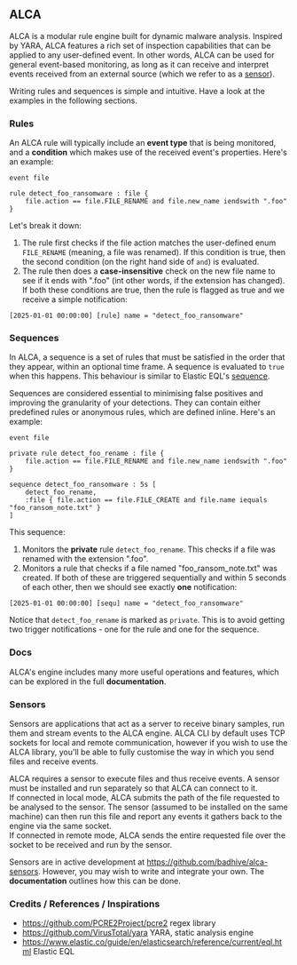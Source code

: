 ## ALCA

ALCA is a modular rule engine built for dynamic malware analysis. Inspired by YARA, ALCA features a rich set of
inspection capabilities that can be applied to any user-defined event. In other words, ALCA can be used for general
event-based monitoring, as long as it can receive and interpret events received from an external source (which we
refer to as a [sensor](#sensors)).

Writing rules and sequences is simple and intuitive. Have a look at the examples in the following sections.

### Rules

An ALCA rule will typically include an **event type** that is being monitored, and a **condition** which makes use of
the received event's properties. Here's an example:

```
event file

rule detect_foo_ransomware : file {
    file.action == file.FILE_RENAME and file.new_name iendswith ".foo"
} 
```

Let's break it down:
1. The rule first checks if the file action matches the user-defined enum `FILE_RENAME` (meaning, a file was renamed).
If this condition is true, then the second condition (on the right hand side of `and`) is evaluated.
2. The rule then does a **case-insensitive** check on the new file name to see if it ends with ".foo" (int other words, if
the extension has changed). If both these conditions are true, then the rule is flagged as true and we receive a simple
notification:

```
[2025-01-01 00:00:00] [rule] name = "detect_foo_ransomware"
```

### Sequences

In ALCA, a sequence is a set of rules that must be satisfied in the order that they appear, within an optional time frame. 
A sequence is evaluated to `true` when this happens. This behaviour is similar to Elastic EQL's 
[sequence](https://www.elastic.co/guide/en/elasticsearch/reference/current/eql-syntax.html#eql-sequences).

Sequences are considered essential to minimising false positives and improving the granularity of your detections.
They can contain either predefined rules or anonymous rules, which are defined inline. Here's an example:

```
event file

private rule detect_foo_rename : file {
    file.action == file.FILE_RENAME and file.new_name iendswith ".foo"
}

sequence detect_foo_ransomware : 5s [
    detect_foo_rename,
    :file { file.action == file.FILE_CREATE and file.name iequals "foo_ransom_note.txt" }
]
```

This sequence:
1. Monitors the **private** rule `detect_foo_rename`. This checks if a file was renamed with the extension ".foo".
2. Monitors a rule that checks if a file named "foo_ransom_note.txt" was created. If both of these are triggered 
sequentially and within 5 seconds of each other, then we should see exactly **one** notification:

```
[2025-01-01 00:00:00] [sequ] name = "detect_foo_ransomware"
```

Notice that `detect_foo_rename` is marked as `private`. This is to avoid getting two trigger notifications - one for
the rule and one for the sequence.

### Docs

ALCA's engine includes many more useful operations and features, which can be explored in the full **documentation**.

### Sensors

Sensors are applications that act as a server to receive binary samples, run them and stream events to the ALCA engine.
ALCA CLI by default uses TCP sockets for local and remote communication, however if you wish to use the ALCA library,
you'll be able to fully customise the way in which you send files and receive events.

ALCA requires a sensor to execute files and thus receive events. A sensor must be installed and run separately
so that ALCA can connect to it.  
If connected in local mode, ALCA submits the path of the file requested to be analysed to
the sensor. The sensor (assumed to be installed on the same machine) can then run this file and report any events it gathers
back to the engine via the same socket.  
If connected in remote mode, ALCA sends the entire requested file over the socket to be received and run by the sensor.

Sensors are in active development at https://github.com/badhive/alca-sensors. However, you may wish to write and integrate
your own. The **documentation** outlines how this can be done.

### Credits / References / Inspirations

- https://github.com/PCRE2Project/pcre2 regex library
- https://github.com/VirusTotal/yara YARA, static analysis engine
- https://www.elastic.co/guide/en/elasticsearch/reference/current/eql.html Elastic EQL